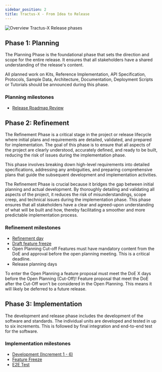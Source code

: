 ```yaml
---
sidebar_position: 2
title: Tractus-X - From Idea to Release
---
```


![Overview Tractus-X Release phases](assets/release-planing-next-steps-horizontal-tractus-x.drawio.svg)

## Phase 1: Planning

The Planning Phase is the foundational phase that sets the direction and scope for the entire release. It ensures that all stakeholders have a shared understanding of the release's content.

All planned work on Kits, Reference Implementation, API Specification, Protocols, Sample Data, Architecture, Documentation, Deployment Scripts or Tutorials should be announced during this phase.

### Planning milestones

- [Release Roadmap Review](../release-management/planning/cx-release-roadmap-review.md)

## Phase 2: Refinement

The Refinement Phase is a critical stage in the project or release lifecycle where initial plans and requirements are detailed, validated, and prepared for implementation. The goal of this phase is to ensure that all aspects of the project are clearly understood, accurately defined, and ready to be built, reducing the risk of issues during the implementation phase.

This phase involves breaking down high-level requirements into detailed specifications, addressing any ambiguities, and preparing comprehensive plans that guide the subsequent development and implementation activities.

The Refinement Phase is crucial because it bridges the gap between initial planning and actual development. By thoroughly detailing and validating all aspects of the project, it reduces the risk of misunderstandings, scope creep, and technical issues during the implementation phase. This phase ensures that all stakeholders have a clear and agreed-upon understanding of what will be built and how, thereby facilitating a smoother and more predictable implementation process.

### Refinement milestones

- [Refinement day](../release-management/planning/refinement-day.md)
- [Draft feature freeze](../release-management/planning/draft-feature-freeze.md)
- Open Planning Cut-off Features must have mandatory content from the DoE and approval before the open planning meeting. This is a critical deadline.
- Release planning days

To enter the Open Planning a feature proposal must meet the DoE X days before the Open Planning (Cut-Off)! Feature proposal that meet the DoE after the Cut-Off won't be considered in the Open Planning. This means it will likely be deferred to a future release.

## Phase 3: Implementation

The development and release phase includes the development of the software and standards. The individual units are developed and tested in up to six increments. This is followed by final integration and end-to-end test for the software.

### Implementation milestones

- [Development (Increment 1 - 6)](../release-management/development-and-release/increment-1-6.md)
- [Feature Freeze](../release-management/development-and-release/feature-freeze.md)
- [E2E Test](../release-management/development-and-release/e2e-test.md)
